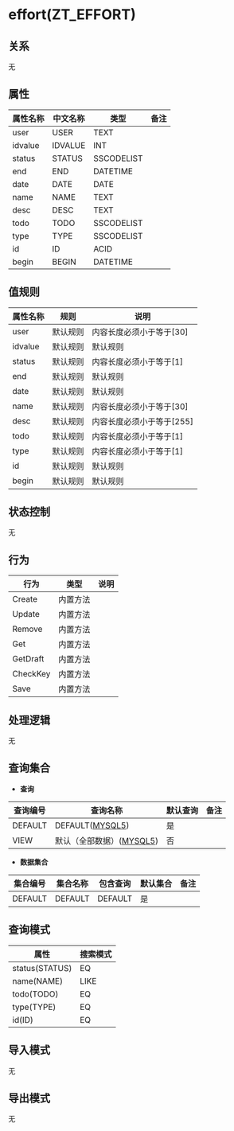 # effort(ZT_EFFORT)

  

## 关系
无

## 属性

| 属性名称        |    中文名称    | 类型     |  备注  |
| --------   |------------| -----   |  -------- | 
|user|USER|TEXT|&nbsp;|
|idvalue|IDVALUE|INT|&nbsp;|
|status|STATUS|SSCODELIST|&nbsp;|
|end|END|DATETIME|&nbsp;|
|date|DATE|DATE|&nbsp;|
|name|NAME|TEXT|&nbsp;|
|desc|DESC|TEXT|&nbsp;|
|todo|TODO|SSCODELIST|&nbsp;|
|type|TYPE|SSCODELIST|&nbsp;|
|id|ID|ACID|&nbsp;|
|begin|BEGIN|DATETIME|&nbsp;|

## 值规则
| 属性名称    | 规则    |  说明  |
| --------   |------------| ----- | 
|user|默认规则|内容长度必须小于等于[30]|
|idvalue|默认规则|默认规则|
|status|默认规则|内容长度必须小于等于[1]|
|end|默认规则|默认规则|
|date|默认规则|默认规则|
|name|默认规则|内容长度必须小于等于[30]|
|desc|默认规则|内容长度必须小于等于[255]|
|todo|默认规则|内容长度必须小于等于[1]|
|type|默认规则|内容长度必须小于等于[1]|
|id|默认规则|默认规则|
|begin|默认规则|默认规则|

## 状态控制

无


## 行为
| 行为    | 类型    |  说明  |
| --------   |------------| ----- | 
|Create|内置方法|&nbsp;|
|Update|内置方法|&nbsp;|
|Remove|内置方法|&nbsp;|
|Get|内置方法|&nbsp;|
|GetDraft|内置方法|&nbsp;|
|CheckKey|内置方法|&nbsp;|
|Save|内置方法|&nbsp;|

## 处理逻辑
无

## 查询集合

* **查询**

| 查询编号 | 查询名称       | 默认查询 |   备注|
| --------  | --------   | --------   | ----- |
|DEFAULT|DEFAULT([MYSQL5](../../appendix/query_MYSQL5.md#Effort_Default))|是|&nbsp;|
|VIEW|默认（全部数据）([MYSQL5](../../appendix/query_MYSQL5.md#Effort_View))|否|&nbsp;|

* **数据集合**

| 集合编号 | 集合名称   |  包含查询  | 默认集合 |   备注|
| --------  | --------   | -------- | --------   | ----- |
|DEFAULT|DEFAULT|DEFAULT|是|&nbsp;|

## 查询模式
| 属性      |    搜索模式     |
| --------   |------------|
|status(STATUS)|EQ|
|name(NAME)|LIKE|
|todo(TODO)|EQ|
|type(TYPE)|EQ|
|id(ID)|EQ|

## 导入模式
无


## 导出模式
无
